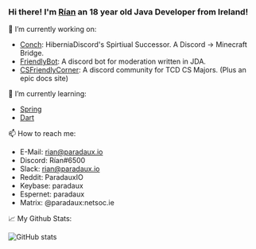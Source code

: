 ### Hi there! I'm [Rían](https://paradaux.io) an 18 year old Java Developer from Ireland! 

🔭 I’m currently working on:
  - [Conch](https://conch.rocks): HiberniaDiscord's Spirtiual Successor. A Discord -> Minecraft Bridge.
  - [FriendlyBot](https://github.com/ParadauxIO/FriendlyBot): A discord bot for moderation written in JDA.
  - [CSFriendlyCorner](https://csfriendlycorner.com): A discord community for TCD CS Majors. (Plus an epic docs site)

🌱 I’m currently learning:
  - [Spring](https://spring.io)
  - [Dart](https://dart.dev)
  
📫 How to reach me: 
  - E-Mail: rian@paradaux.io
  - Discord: Rían#6500
  - Slack: rian@paradaux.io
  - Reddit: ParadauxIO
  - Keybase: paradaux
  - Espernet: paradaux
  - Matrix: @paradaux:netsoc.ie

📈 My Github Stats: 
  
  ![GitHub stats](https://github-readme-stats.vercel.app/api?username=ParadauxIO&show_icons=true&theme=prussian)
